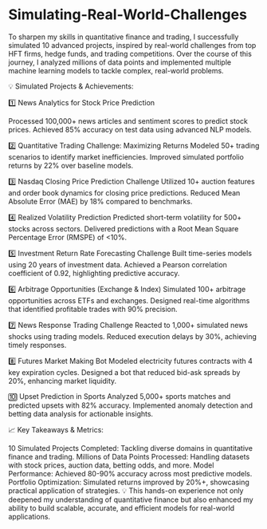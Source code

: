 # Simulating-Real-World-Challenges
To sharpen my skills in quantitative finance and trading, I successfully simulated 10 advanced projects, inspired by real-world challenges from top HFT firms, hedge funds, and trading competitions. Over the course of this journey, I analyzed millions of data points and implemented multiple machine learning models to tackle complex, real-world problems.

💡 Simulated Projects & Achievements:

1️⃣ News Analytics for Stock Price Prediction

Processed 100,000+ news articles and sentiment scores to predict stock prices.
Achieved 85% accuracy on test data using advanced NLP models.

2️⃣ Quantitative Trading Challenge: Maximizing Returns
Modeled 50+ trading scenarios to identify market inefficiencies.
Improved simulated portfolio returns by 22% over baseline models.

3️⃣ Nasdaq Closing Price Prediction Challenge
Utilized 10+ auction features and order book dynamics for closing price predictions.
Reduced Mean Absolute Error (MAE) by 18% compared to benchmarks.

4️⃣ Realized Volatility Prediction
Predicted short-term volatility for 500+ stocks across sectors.
Delivered predictions with a Root Mean Square Percentage Error (RMSPE) of <10%.

5️⃣ Investment Return Rate Forecasting Challenge
Built time-series models using 20 years of investment data.
Achieved a Pearson correlation coefficient of 0.92, highlighting predictive accuracy.

6️⃣ Arbitrage Opportunities (Exchange & Index)
Simulated 100+ arbitrage opportunities across ETFs and exchanges.
Designed real-time algorithms that identified profitable trades with 90% precision.

7️⃣ News Response Trading Challenge
Reacted to 1,000+ simulated news shocks using trading models.
Reduced execution delays by 30%, achieving timely responses.

8️⃣ Futures Market Making Bot
Modeled electricity futures contracts with 4 key expiration cycles.
Designed a bot that reduced bid-ask spreads by 20%, enhancing market liquidity.

🔟 Upset Prediction in Sports
Analyzed 5,000+ sports matches and predicted upsets with 82% accuracy.
Implemented anomaly detection and betting data analysis for actionable insights.

📈 Key Takeaways & Metrics:

10 Simulated Projects Completed: Tackling diverse domains in quantitative finance and trading.
Millions of Data Points Processed: Handling datasets with stock prices, auction data, betting odds, and more.
Model Performance: Achieved 80-90% accuracy across most predictive models.
Portfolio Optimization: Simulated returns improved by 20%+, showcasing practical application of strategies.
💡 This hands-on experience not only deepened my understanding of quantitative finance but also enhanced my ability to build scalable, accurate, and efficient models for real-world applications.
